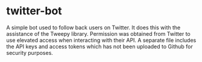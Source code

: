 # twitter-bot

A simple bot used to follow back users on Twitter. It does this with the assistance of the Tweepy library. 
Permission was obtained from Twitter to use elevated access when interacting with their API.
A separate file includes the API keys and access tokens which has not been uploaded to Github for security purposes.
